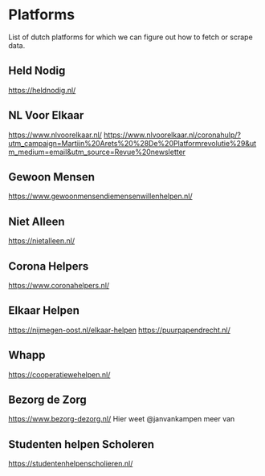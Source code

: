 # Platforms
List of dutch platforms for which we can figure out how to fetch or scrape data.

## Held Nodig
https://heldnodig.nl/

## NL Voor Elkaar
https://www.nlvoorelkaar.nl/
https://www.nlvoorelkaar.nl/coronahulp/?utm_campaign=Martijn%20Arets%20%28De%20Platformrevolutie%29&utm_medium=email&utm_source=Revue%20newsletter

## Gewoon Mensen
https://www.gewoonmensendiemensenwillenhelpen.nl/

## Niet Alleen
https://nietalleen.nl/

## Corona Helpers
https://www.coronahelpers.nl/

## Elkaar Helpen
https://nijmegen-oost.nl/elkaar-helpen
https://puurpapendrecht.nl/

## Whapp
https://cooperatiewehelpen.nl/

## Bezorg de Zorg
https://www.bezorg-dezorg.nl/
Hier weet @janvankampen meer van

## Studenten helpen Scholeren
https://studentenhelpenscholieren.nl/

